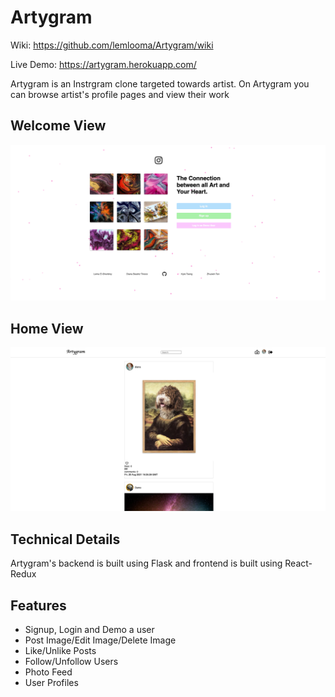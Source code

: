 # Artygram

Wiki: https://github.com/lemlooma/Artygram/wiki

Live Demo: https://artygram.herokuapp.com/

Artygram is an Instrgram clone targeted towards artist. On Artygram you can browse artist's profile pages and view their work 


## Welcome View 

![welcome](artygram.png) 

## Home View

![homepage](artygram_homeView.png) 

## Technical Details

Artygram's backend is built using Flask and frontend is built using React-Redux 

## Features 

- Signup, Login and Demo a user 
- Post Image/Edit Image/Delete Image 
- Like/Unlike Posts
- Follow/Unfollow Users 
- Photo Feed
- User Profiles
